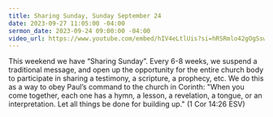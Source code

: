 ```yaml
---
title: Sharing Sunday, Sunday September 24
date: 2023-09-27 11:05:00 -04:00
sermon_date: 2023-09-24 09:00:00 -04:00
video_url: https://www.youtube.com/embed/hIV4eLtlUis?si=hRSRmlo42gOgSswf
---
```


This weekend we have “Sharing Sunday”. Every 6-8 weeks, we suspend a traditional message, and open up the opportunity for the entire church body to participate in sharing a testimony, a scripture, a prophecy, etc. We do this as a way to obey Paul’s command to the church in Corinth: "When you come together, each one has a hymn, a lesson, a revelation, a tongue, or an interpretation. Let all things be done for building up." (1 Cor 14:26 ESV)